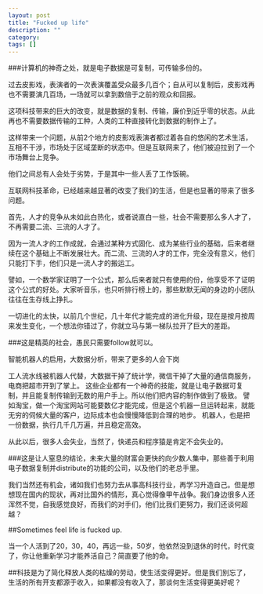 ```yaml
---
layout: post
title: "Fucked up life"
description: ""
category: 
tags: []
---
```


###计算机的神奇之处，就是电子数据是可复制，可传输多份的。

过去皮影戏，表演者的一次表演覆盖受众最多几百个；自从可以复制后，皮影戏再也不需要演几百场，一场就可以拿到数倍于之前的观众和回报。

这项科技带来的巨大的改变，就是数据的复制、传输，廉价到近乎零的状态。从此再也不需要数据传输的工种，人类的工种直接转化到数据的制作上了。

这样带来一个问题，从前2个地方的皮影戏表演者都过着各自的悠闲的艺术生活，互相不干涉，市场处于区域垄断的状态中。但是互联网来了，他们被迫拉到了一个市场舞台上竞争。

他们之间总有人会处于劣势，于是其中一些人丢了工作饭碗。

互联网科技革命，已经越来越显著的改变了我们的生活，但是也显著的带来了很多问题。

首先，人才的竞争从未如此白热化，或者说直白一些，社会不需要那么多人才了，不再需要二流、三流的人才了。

因为一流人才的工作成就，会通过某种方式固化、成为某些行业的基础，后来者继续在这个基础上不断发展壮大。而二流、三流的人才的工作，完全没有意义，他们只能打下手，他们只是一流人才的搬运工。

譬如，一个数学家证明了一个公式，那么后来者就只有使用的份，他享受不了证明这个公式的好处。大家听音乐，也只听排行榜上的，那些默默无闻的身边的小团队往往在生存线上挣扎。

一切进化的太快，以前几个世纪，几十年代才能完成的进化升级，现在是按月按周来发生变化，一个想法你错过了，你就立马与第一梯队拉开了巨大的差距。

###这是精英的社会，愚民只需要follow就可以。

智能机器人的启用，大数据分析，带来了更多的人会下岗

工人流水线被机器人代替，大数据干掉了统计学，微信干掉了大量的通信商服务，电商把超市开到了掌上。
这些企业都有一个神奇的技能，就是让电子数据可复制，并且能复制传输到无数的用户手上。所以他们把内容的制作做到了极致。
譬如淘宝，做一个淘宝网站可能要数亿才能完成，但是这个机器一旦运转起来，就能无穷的伺候大量的客户，边际成本也会慢慢降低到合理的地步。
机器人，也是把一份数据，执行几千几万遍，并且稳定高效。

从此以后，很多人会失业，当然了，快递员和程序猿是肯定不会失业的。

###这是让人窒息的结论，未来大量的财富会更快的向少数人集中，那些善于利用电子数据复制并distribute的功能的公司，以及他们的老总手里。

我们当然还有机会，诸如我们也努力去从事高科技行业，再学习升造自己。但是想想现在国内的现状，再对比国外的情形，真心觉得像甲午战争。我们身边很多人还浑然不觉，自我感觉良好，而我们的对手们，他们比我们更努力，我们还谈何超越？

##Sometimes feel life is fucked up.

当一个人活到了20，30，40，再远一些，50岁，他依然没到退休的时代，时代变了，你让他重新学习才能养活自己？简直要了他的命。

##科技是为了简化释放人类的枯燥的劳动，使生活变得更好。但是我们别忘了，生活的所有开支都源于收入，如果都没有收入了，那谈何生活变得更美好呢？






